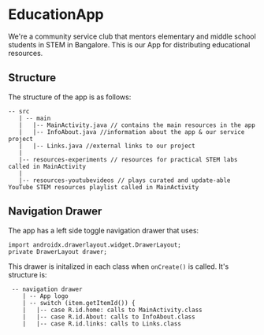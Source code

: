 # EducationApp
We're a community service club that mentors elementary and middle school students in STEM in Bangalore. This is our App for distributing educational resources.

## Structure
The structure of the app is as follows:
 ```
 -- src
    | -- main
    |   |-- MainActivity.java // contains the main resources in the app
    |   |-- InfoAbout.java //information about the app & our service project
    |   |-- Links.java //external links to our project
    |
    |-- resources-experiments // resources for practical STEM labs called in MainActivity
    |
    |-- resources-youtubevideos // plays curated and update-able YouTube STEM resources playlist called in MainActivity
 ```
## Navigation Drawer
The app has a left side toggle navigation drawer that uses:
```
import androidx.drawerlayout.widget.DrawerLayout;
private DrawerLayout drawer;
```

This drawer is initalized in each class when ```onCreate()``` is called. It's structure is:
```
 -- navigation drawer
    | -- App logo
    | -- switch (item.getItemId()) {
    |   |-- case R.id.home: calls to MainActivity.class
    |   |-- case R.id.About: calls to InfoAbout.class
    |   |-- case R.id.links: calls to Links.class
 ```
